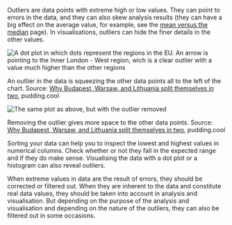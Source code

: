 Outliers are data points with extreme high or low values. They can point to errors in the data, and they can also skew analysis results (they can have a big effect on the average value, for example, see the <span class='internal-link'>[mean versus the median](the-mean-versus-the-median)</span> page). In visualisations, outliers can hide the finer details in the other values.

![A dot plot in which dots represent the regions in the EU. An arrow is pointing to the Inner London - West region, wich is  a clear outlier with a value much higher than the other regions](Pitfalls%20in%20data%20eb8fedacd9fb46a98a3c448baaa69495/outlier-eu-regions.png)

An outlier in the data is squeezing the other data points all to the left of the chart. Source: [Why Budapest, Warsaw, and Lithuania split themselves in two](https://pudding.cool/2019/04/eu-regions/), pudding.cool

![The same plot as above, but with the outlier removed](Pitfalls%20in%20data%20eb8fedacd9fb46a98a3c448baaa69495/eu-regions-outlier-removed.png)

Removing the outlier gives more space to the other data points. Source: [Why Budapest, Warsaw, and Lithuania split themselves in two](https://pudding.cool/2019/04/eu-regions/), pudding.cool

Sorting your data can help you to inspect the lowest and highest values in numerical columns. Check whether or not they fall in the expected range and if they do make sense. Visualising the data with a dot plot or a histogram can also reveal outliers.

When extreme values in data are the result of errors, they should be corrected or filtered out. When they are inherent to the data and constitute real data values, they should be taken into account in analysis and visualisation. But depending on the purpose of the analysis and visualisation and depending on the nature of the outliers, they can also be filtered out in some occasions.